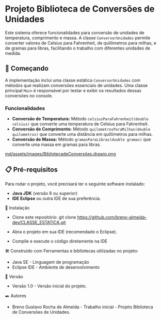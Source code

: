 # Projeto Biblioteca de Conversões de Unidades
Este sistema oferece funcionalidades para conversão de unidades de temperatura, comprimento e massa. A classe `ConversorUnidades` permite converter valores de Celsius para Fahrenheit, de quilômetros para milhas, e de gramas para libras, facilitando o trabalho com diferentes unidades de medida.


## 🚀 Começando

A implementação inclui uma classe estática `ConversorUnidades` com métodos que realizam conversões essenciais de unidades. Uma classe principal `Main` é responsável por testar e exibir os resultados dessas conversões no console.
  

### Funcionalidades

- **Conversão de Temperatura:** Método `celsiusParaFahrenheit(double celsius)` que converte uma temperatura de Celsius para Fahrenheit.
- **Conversão de Comprimento:** Método `quilometrosParaMilhas(double quilometros)` que converte uma distância em quilômetros para milhas.
- **Conversão de Massa:** Método `gramasParaLibras(double gramas)` que converte uma massa em gramas para libras.

[md/assets/images/BibliotecadeConversões.drawio.png
](https://github.com/breno-almeida-dev/CLASSE_ESTATICA/blob/master/BibliotecadeConversões.drawio.png)  

## 📋 Pré-requisitos

Para rodar o projeto, você precisará ter o seguinte software instalado:

- **Java JDK** (versão 8 ou superior)
- **IDE Eclipse** ou outra IDE de sua preferência.

🔧 Instalação
- Clone este repositório:
    git clone https://github.com/breno-almeida-dev/CLASSE_ESTATICA.git
  
- Abra o projeto em sua IDE (recomendado o Eclipse).
- Compile e execute o código diretamente na IDE
  
  

🛠️ Construído com
Ferramentas e bibliotecas utilizadas no projeto:

- Java SE - Linguagem de programação
- Eclipse IDE - Ambiente de desenvolvimento



📌 Versão
- Versão 1.0 - Versão inicial do projeto.



✒️ Autores
- Breno Gustavo Rocha de Almeida - Trabalho inicial - Projeto Biblioteca de Conversões de Unidades.
